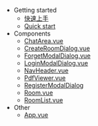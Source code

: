 - Getting started
  - [快速上手](quickStartCh.md)
  - [Quick start](quickStartEn.md)
- Components
  - [ChatArea.vue](ChatArea.vue.md)
  - [CreateRoomDialog.vue](CreateRoomDialog.vue.md)
  - [ForgetModalDialog.vue](ForgetModalDialog.vue.md)
  - [LoginModalDialog.vue](LoginModalDialog.vue.md)
  - [NavHeader.vue](NavHeader.vue.md)
  - [PdfViewer.vue](PdfViewer.vue.md)
  - [RegisterModalDialog](RegisterModalDialog.vue.md)
  - [Room.vue](Room.vue.md)
  - [RoomList.vue](RoomList.vue.md)
- Other
  - [App.vue](App.vue.md)